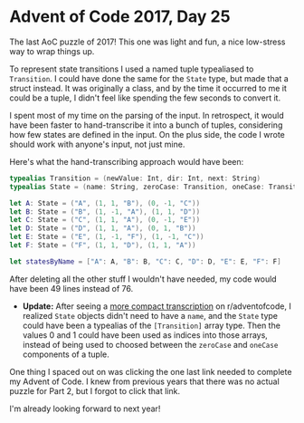 # Advent of Code 2017, Day 25

The last AoC puzzle of 2017!  This one was light and fun, a nice low-stress way to wrap things up.

To represent state transitions I used a named tuple typealiased to `Transition`.  I could have done the same for the `State` type, but made that a struct instead.  It was originally a class, and by the time it occurred to me it could be a tuple, I didn't feel like spending the few seconds to convert it.

I spent most of my time on the parsing of the input.  In retrospect, it would have been faster to hand-transcribe it into a bunch of tuples, considering how few states are defined in the input.  On the plus side, the code I wrote should work with anyone's input, not just mine.

Here's what the hand-transcribing approach would have been:

```swift
typealias Transition = (newValue: Int, dir: Int, next: String)
typealias State = (name: String, zeroCase: Transition, oneCase: Transition)

let A: State = ("A", (1, 1, "B"), (0, -1, "C"))
let B: State = ("B", (1, -1, "A"), (1, 1, "D"))
let C: State = ("C", (1, 1, "A"), (0, -1, "E"))
let D: State = ("D", (1, 1, "A"), (0, 1, "B"))
let E: State = ("E", (1, -1, "F"), (1, -1, "C"))
let F: State = ("F", (1, 1, "D"), (1, 1, "A"))

let statesByName = ["A": A, "B": B, "C": C, "D": D, "E": E, "F": F]
```

After deleting all the other stuff I wouldn't have needed, my code would have been 49 lines instead of 76.

- **Update:** After seeing a [more compact transcription](https://www.reddit.com/r/adventofcode/comments/7lzo3l/2017_day_25_solutions/drqaogz/) on r/adventofcode, I realized `State` objects didn't need to have a `name`, and the `State` type could have been a typealias of the `[Transition]` array type.  Then the values 0 and 1 could have been used as indices into those arrays, instead of being used to choosed between the `zeroCase` and `oneCase` components of a tuple.

One thing I spaced out on was clicking the one last link needed to complete my Advent of Code.  I knew from previous years that there was no actual puzzle for Part 2, but I forgot to click that link.

I'm already looking forward to next year!


